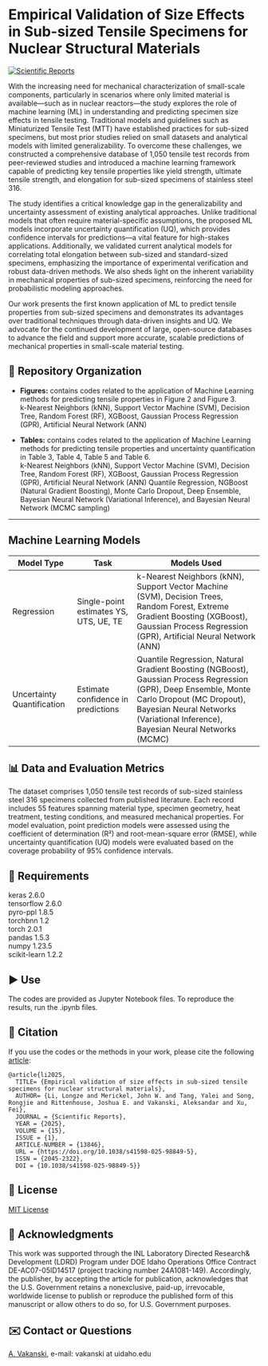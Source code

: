# Empirical Validation of Size Effects in Sub-sized Tensile Specimens for Nuclear Structural Materials

[![Scientific Reports](https://img.shields.io/badge/Scientific_Reports-DOI%3A_10.1038%2Fs41598--024--61189--x-brightgreen.svg)](https://doi.org/10.1038/s41598-025-98849-5)  

With the increasing need for mechanical characterization of small-scale components, particularly in scenarios where only limited material is available—such as in nuclear reactors—the study explores the role of machine learning (ML) in understanding and predicting specimen size effects in tensile testing. Traditional models and guidelines such as Miniaturized Tensile Test (MTT) have established practices for sub-sized specimens, but most prior studies relied on small datasets and analytical models with limited generalizability. To overcome these challenges, we constructed a comprehensive database of 1,050 tensile test records from peer-reviewed studies and introduced a machine learning framework capable of predicting key tensile properties like yield strength, ultimate tensile strength, and elongation for sub-sized specimens of stainless steel 316.

The study identifies a critical knowledge gap in the generalizability and uncertainty assessment of existing analytical approaches. Unlike traditional models that often require material-specific assumptions, the proposed ML models incorporate uncertainty quantification (UQ), which provides confidence intervals for predictions—a vital feature for high-stakes applications. Additionally, we validated current analytical models for correlating total elongation between sub-sized and standard-sized specimens, emphasizing the importance of experimental verification and robust data-driven methods. We also sheds light on the inherent variability in mechanical properties of sub-sized specimens, reinforcing the need for probabilistic modeling approaches.

Our work presents the first known application of ML to predict tensile properties from sub-sized specimens and demonstrates its advantages over traditional techniques through data-driven insights and UQ. We advocate for the continued development of large, open-source databases to advance the field and support more accurate, scalable predictions of mechanical properties in small-scale material testing.

## 📂 Repository Organization
- **Figures:**  contains codes related to the application of Machine Learning methods for predicting tensile properties in Figure 2 and Figure 3.<br>
  k-Nearest Neighbors (kNN), Support Vector Machine (SVM), Decision Tree, Random Forest (RF), XGBoost, Gaussian Process Regression (GPR), Artificial Neural Network (ANN)

- **Tables:**  contains codes related to the application of Machine Learning methods for predicting tensile properties and uncertainty quantification in Table 3, Table 4, Table 5 and Table 6.<br>
  k-Nearest Neighbors (kNN), Support Vector Machine (SVM), Decision Tree, Random Forest (RF), XGBoost, Gaussian Process Regression (GPR), Artificial Neural Network (ANN)
  Quantile Regression, NGBoost (Natural Gradient Boosting), Monte Carlo Dropout, Deep Ensemble, Bayesian Neural Network (Variational Inference), and Bayesian Neural Network (MCMC sampling)

---

## Machine Learning Models
| Model Type                 | Task                                | Models Used                                                                 |
|---------------------------|-------------------------------------|------------------------------------------------------------------------------|
| Regression       | Single-point estimates YS, UTS, UE, TE             | k-Nearest Neighbors (kNN), Support Vector Machine (SVM), Decision Trees, Random Forest, Extreme Gradient Boosting (XGBoost), Gaussian Process Regression (GPR), Artificial Neural Network (ANN) |
| Uncertainty Quantification| Estimate confidence in predictions  | Quantile Regression, Natural Gradient Boosting (NGBoost), Gaussian Process Regression (GPR), Deep Ensemble, Monte Carlo Dropout (MC Dropout), Bayesian Neural Networks (Variational Inference), Bayesian Neural Networks (MCMC) |


## 📊 Data and Evaluation Metrics
The dataset comprises 1,050 tensile test records of sub-sized stainless steel 316 specimens collected from published literature. Each record includes 55 features spanning material type, specimen geometry, heat treatment, testing conditions, and measured mechanical properties. For model evaluation, point prediction models were assessed using the coefficient of determination (R²) and root-mean-square error (RMSE), while uncertainty quantification (UQ) models were evaluated based on the coverage probability of 95% confidence intervals. 

## 🔨 Requirements

keras  2.6.0  
tensorflow 2.6.0  
pyro-ppl 1.8.5  
torchbnn 1.2  
torch 2.0.1  
pandas 1.5.3  
numpy 1.23.5  
scikit-learn 1.2.2  

## ▶️ Use
The codes are provided as Jupyter Notebook files. To reproduce the results, run the .ipynb files. 

## 📜 Citation

If you use the codes or the methods in your work, please cite the following <a href="https://doi.org/10.1038/s41598-025-98849-5">article</a>:   

    @article{li2025,
      TITLE= {Empirical validation of size effects in sub-sized tensile specimens for nuclear structural materials},
      AUTHOR= {Li, Longze and Merickel, John W. and Tang, Yalei and Song, Rongjie and Rittenhouse, Joshua E. and Vakanski, Aleksandar and Xu, Fei},
      JOURNAL = {Scientific Reports},
      YEAR = {2025},
      VOLUME = {15},
      ISSUE = {1},
      ARTICLE-NUMBER = {13846},
      URL = {https://doi.org/10.1038/s41598-025-98849-5},
      ISSN = {2045-2322},
      DOI = {10.1038/s41598-025-98849-5}}


## 🚩 License
<a href="License.txt">MIT License</a>

## 👏 Acknowledgments
This work was supported through the INL Laboratory Directed Research& Development (LDRD) Program under DOE Idaho Operations Office Contract DE-AC07-05ID14517 (project tracking number 24A1081-149). Accordingly, the publisher, by accepting the article for publication, acknowledges that the U.S. Government retains a nonexclusive, paid-up, irrevocable, worldwide license to publish or reproduce the published form of this manuscript or allow others to do so, for U.S. Government purposes.

## ✉️ Contact or Questions
<a href="https://www.webpages.uidaho.edu/vakanski/">A. Vakanski</a>, e-mail: vakanski at uidaho.edu
